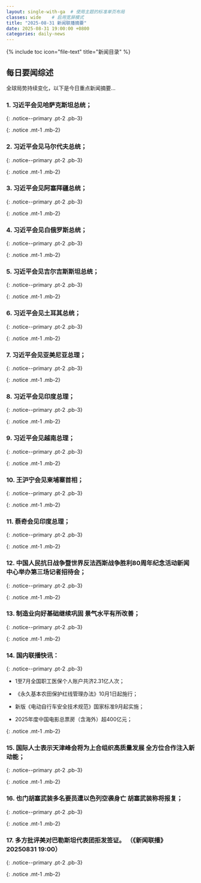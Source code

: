 ```yaml
---
layout: single-with-ga  # 使用主题的标准单页布局
classes: wide    # 启用宽屏模式
title: "2025-08-31 新闻联播摘要"
date: 2025-08-31 19:00:00 +0800
categories: daily-news
---
```


{% include toc icon="file-text" title="新闻目录" %}
   
## 每日要闻综述

全球局势持续变化，以下是今日重点新闻摘要...

### 1. 习近平会见哈萨克斯坦总统； 

{: .notice--primary .pt-2 .pb-3}

{: .notice .mt-1 .mb-2}

### 2. 习近平会见马尔代夫总统； 

{: .notice--primary .pt-2 .pb-3}

{: .notice .mt-1 .mb-2}

### 3. 习近平会见阿塞拜疆总统； 

{: .notice--primary .pt-2 .pb-3}

{: .notice .mt-1 .mb-2}

### 4. 习近平会见白俄罗斯总统； 

{: .notice--primary .pt-2 .pb-3}

{: .notice .mt-1 .mb-2}

### 5. 习近平会见吉尔吉斯斯坦总统； 

{: .notice--primary .pt-2 .pb-3}

{: .notice .mt-1 .mb-2}

### 6. 习近平会见土耳其总统； 

{: .notice--primary .pt-2 .pb-3}

{: .notice .mt-1 .mb-2}

### 7. 习近平会见亚美尼亚总理； 

{: .notice--primary .pt-2 .pb-3}

{: .notice .mt-1 .mb-2}

### 8. 习近平会见印度总理； 

{: .notice--primary .pt-2 .pb-3}

{: .notice .mt-1 .mb-2}

### 9. 习近平会见越南总理； 

{: .notice--primary .pt-2 .pb-3}

{: .notice .mt-1 .mb-2}

### 10. 王沪宁会见柬埔寨首相； 

{: .notice--primary .pt-2 .pb-3}

{: .notice .mt-1 .mb-2}

### 11. 蔡奇会见印度总理； 

{: .notice--primary .pt-2 .pb-3}

{: .notice .mt-1 .mb-2}

### 12. 中国人民抗日战争暨世界反法西斯战争胜利80周年纪念活动新闻中心举办第三场记者招待会； 

{: .notice--primary .pt-2 .pb-3}

{: .notice .mt-1 .mb-2}

### 13. 制造业向好基础继续巩固 景气水平有所改善； 

{: .notice--primary .pt-2 .pb-3}

{: .notice .mt-1 .mb-2}

### 14. 国内联播快讯： 

{: .notice--primary .pt-2 .pb-3}

- 1至7月全国职工医保个人账户共济2.31亿人次；

- 《永久基本农田保护红线管理办法》10月1日起施行；

- 新版《电动自行车安全技术规范》国家标准9月起实施；

- 2025年度中国电影总票房（含海外）超400亿元；

{: .notice .mt-1 .mb-2}

### 15. 国际人士表示天津峰会将为上合组织高质量发展 全方位合作注入新动能； 

{: .notice--primary .pt-2 .pb-3}

{: .notice .mt-1 .mb-2}

### 16. 也门胡塞武装多名要员遭以色列空袭身亡 胡塞武装称将报复； 

{: .notice--primary .pt-2 .pb-3}

{: .notice .mt-1 .mb-2}

### 17. 多方批评美对巴勒斯坦代表团拒发签证。 （《新闻联播》 20250831 19:00） 

{: .notice--primary .pt-2 .pb-3}

{: .notice .mt-1 .mb-2}